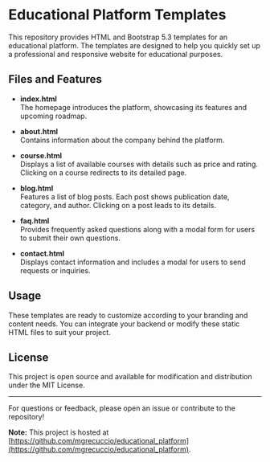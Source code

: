 # Educational Platform Templates

This repository provides HTML and Bootstrap 5.3 templates for an educational platform. The templates are designed to help you quickly set up a professional and responsive website for educational purposes.

## Files and Features

- **index.html**  
  The homepage introduces the platform, showcasing its features and upcoming roadmap.

- **about.html**  
  Contains information about the company behind the platform.

- **course.html**  
  Displays a list of available courses with details such as price and rating. Clicking on a course redirects to its detailed page.

- **blog.html**  
  Features a list of blog posts. Each post shows publication date, category, and author. Clicking on a post leads to its details.

- **faq.html**  
  Provides frequently asked questions along with a modal form for users to submit their own questions.

- **contact.html**  
  Displays contact information and includes a modal for users to send requests or inquiries.

## Usage
These templates are ready to customize according to your branding and content needs. You can integrate your backend or modify these static HTML files to suit your project.

## License
This project is open source and available for modification and distribution under the MIT License.

---

For questions or feedback, please open an issue or contribute to the repository!

**Note:** This project is hosted at [https://github.com/mgrecuccio/educational_platform](https://github.com/mgrecuccio/educational_platform).
